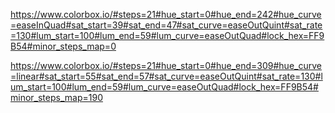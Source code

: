 https://www.colorbox.io/#steps=21#hue_start=0#hue_end=242#hue_curve=easeInQuad#sat_start=39#sat_end=47#sat_curve=easeOutQuint#sat_rate=130#lum_start=100#lum_end=59#lum_curve=easeOutQuad#lock_hex=FF9B54#minor_steps_map=0

https://www.colorbox.io/#steps=21#hue_start=0#hue_end=309#hue_curve=linear#sat_start=55#sat_end=57#sat_curve=easeOutQuint#sat_rate=130#lum_start=100#lum_end=59#lum_curve=easeOutQuad#lock_hex=FF9B54#minor_steps_map=190